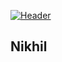 [![Header](https://raw.githubusercontent.com/MartinHeinz/<OWNER>/<OWNER>/readme_header.png "Header")](https://www.google.com/url?sa=i&url=https%3A%2F%2Fstock.adobe.com%2Fsearch%3Fk%3Drectangle%2Bshape%2Boutline&psig=AOvVaw01_Upy7zJSA_xqc101oFXR&ust=1619389805792000&source=images&cd=vfe&ved=0CAIQjRxqFwoTCJjsjqb3l_ACFQAAAAAdAAAAABAD)

## Nikhil



<!--
**Nikhil-prog/Nikhil-prog** is a ✨ _special_ ✨ repository because its `README.md` (this file) appears on your GitHub profile.

Here are some ideas to get you started:

- 🔭 I’m currently working on ...
- 🌱 I’m currently learning ...
- 👯 I’m looking to collaborate on ...
- 🤔 I’m looking for help with ...
- 💬 Ask me about ...
- 📫 How to reach me: ...
- 😄 Pronouns: ...
- ⚡ Fun fact: ...
-->
